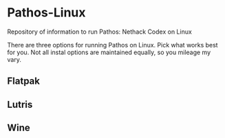 # Pathos-Linux
Repository of information to run Pathos: Nethack Codex on Linux

There are three options for running Pathos on Linux. Pick what works best for you. 
Not all instal options are maintained equally, so you mileage my vary.

## Flatpak

## Lutris

## Wine


